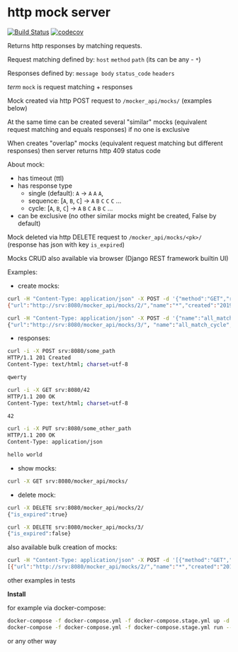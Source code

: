# http mock server

[![Build Status](https://travis-ci.org/vilus/mocker.svg?branch=master)](https://travis-ci.org/vilus/mocker)
[![codecov](https://codecov.io/gh/vilus/mocker/branch/master/graph/badge.svg)](https://codecov.io/gh/vilus/mocker)

Returns http responses by matching requests.

Request matching defined by: `host` `method` `path` (its can be any - `*`)

Responses defined by: `message body` `status_code` `headers`

_term_ `mock` is request matching + responses

Mock created via http POST request to `/mocker_api/mocks/` (examples below)

At the same time can be created several "similar" mocks (equivalent request matching and equals responses) if no one is exclusive

When creates "overlap" mocks (equivalent request matching but different responses) then server returns http 409 status code 

About mock:
- has timeout (ttl)
- has response type 
  - single (default): `A` -> `A` `A` `A`,
  - sequence: [`A`, `B`, `C`] -> `A` `B` `C` `C` `C` ...
  - cycle: [`A`, `B`, `C`] -> `A` `B` `C` `A` `B` `C` ...
- can be exclusive (no other similar mocks might be created, False by default)

Mock deleted via http DELETE request to `/mocker_api/mocks/<pk>/`
(response has json with key `is_expired`)

Mocks CRUD also available via browser (Django REST framework builtin UI)

Examples:
- create mocks:
```bash
curl -H "Content-Type: application/json" -X POST -d '{"method":"GET","route":"/42","responses":42, "is_exclusive": true}' srv:8080/mocker_api/mocks/
{"url":"http://srv:8080/mocker_api/mocks/2/","name":"*","created":"2019-09-03T11:16:04.161986Z","expired":"2019-09-03T11:18:04.161853Z","ttl":120,"is_exclusive":false,"host":"*","route":"/42","method":"GET","responses":42,"response_type":"single"}
```

```bash
curl -H "Content-Type: application/json" -X POST -d '{"name":"all_match_cycle","host":"*","method":"*","route":"*","ttl":600,"responses":[{"body": "qwerty", "return_code": 201}, 42, {"body": "hello world", "headers":{"Content-Type": "application/json"}}], "response_type": "cycle"}' srv:8080/mocker_api/mocks/
{"url":"http://srv:8080/mocker_api/mocks/3/", "name":"all_match_cycle", ...
```

- responses:
```bash
curl -i -X POST srv:8080/some_path
HTTP/1.1 201 Created
Content-Type: text/html; charset=utf-8

qwerty
```

```bash
curl -i -X GET srv:8080/42
HTTP/1.1 200 OK
Content-Type: text/html; charset=utf-8

42
```

```bash
curl -i -X PUT srv:8080/some_other_path
HTTP/1.1 200 OK
Content-Type: application/json

hello world
```

- show mocks:
```bash
curl -X GET srv:8080/mocker_api/mocks/
```


- delete mock:
```bash
curl -X DELETE srv:8080/mocker_api/mocks/2/
{"is_expired":true}
```

```bash
curl -X DELETE srv:8080/mocker_api/mocks/3/
{"is_expired":false}
```

also available bulk creation of mocks:
```bash
curl -H "Content-Type: application/json" -X POST -d '[{"method":"GET","route":"/42","responses":42, "is_exclusive": true}, {"method":"GET","route":"/42_2","responses":42, "is_exclusive": true}]' srv:8080/mocker_api/mocks/
[{"url":"http://srv:8080/mocker_api/mocks/2/","name":"*","created":"2019-10-17T09:58:46.007125Z","expired":"2019-10-17T10:00:46.007010Z","ttl":120,"is_exclusive":true,"host":"*","route":"/42","method":"GET","responses":42,"response_type":"single"},{"url":"http://srv:8080/mocker_api/mocks/3/","name":"*","created":"2019-10-17T09:58:46.010781Z","expired":"2019-10-17T10:00:46.010677Z","ttl":120,"is_exclusive":true,"host":"*","route":"/42_2","method":"GET","responses":42,"response_type":"single"}]
```

other examples in tests


**Install**

for example via docker-compose:
```bash
docker-compose -f docker-compose.yml -f docker-compose.stage.yml up -d
docker-compose -f docker-compose.yml -f docker-compose.stage.yml run --rm --no-deps --entrypoint "" srv pytest
```
or any other way
